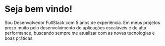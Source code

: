 
# Seja bem vindo!

Sou Desenvolvedor FullStack com 5 anos de experiência. Em meus projetos prezo muito pelo desenvolvimento de aplicações escaláveis e de alta performance, buscando sempre me atualizar com as novas tecnologias e boas práticas.
<br>
